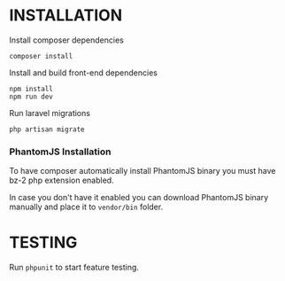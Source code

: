 # INSTALLATION
Install composer dependencies
```
composer install
```
Install and build front-end dependencies
```
npm install
npm run dev
```
Run laravel migrations
```
php artisan migrate
```

### PhantomJS Installation
To have composer automatically install PhantomJS binary you must have bz-2 php extension enabled.

In case you don't have it enabled you can download PhantomJS binary manually and place it to `vendor/bin` folder.

# TESTING
Run `phpunit` to start feature testing.


